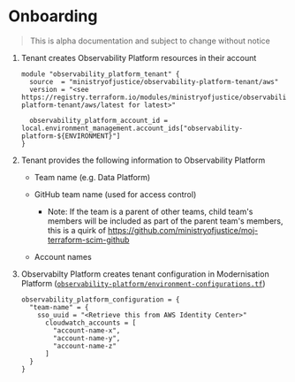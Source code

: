 # Onboarding

> This is alpha documentation and subject to change without notice

1. Tenant creates Observability Platform resources in their account

    ```hcl
    module "observability_platform_tenant" {
      source  = "ministryofjustice/observability-platform-tenant/aws"
      version = "<see https://registry.terraform.io/modules/ministryofjustice/observability-platform-tenant/aws/latest for latest>"

      observability_platform_account_id = local.environment_management.account_ids["observability-platform-${ENVIRONMENT}"]
    }
    ```

1. Tenant provides the following information to Observability Platform

    - Team name (e.g. Data Platform)

    - GitHub team name (used for access control)

      - Note: If the team is a parent of other teams, child team's members will be included as part of the parent team's members,
        this is a quirk of <https://github.com/ministryofjustice/moj-terraform-scim-github>

    - Account names

1. Observabilty Platform creates tenant configuration in Modernisation Platform ([`observability-platform/environment-configurations.tf`](https://github.com/ministryofjustice/modernisation-platform-environments/blob/main/terraform/environments/observability-platform/environment-configurations.tf))

    ```hcl
    observability_platform_configuration = {
      "team-name" = {
        sso_uuid = "<Retrieve this from AWS Identity Center>"
          cloudwatch_accounts = [
            "account-name-x",
            "account-name-y",
            "account-name-z"
          ]
      }
    }
    ```
